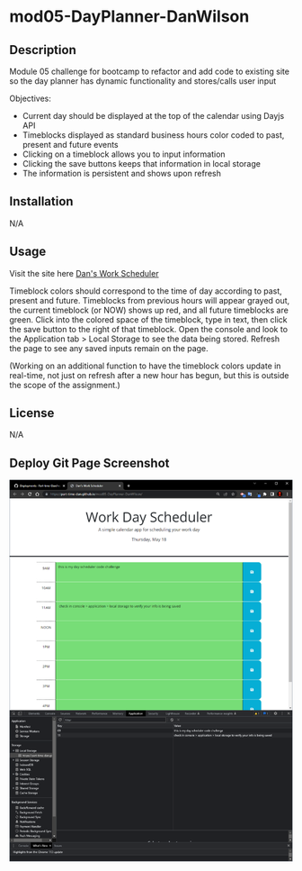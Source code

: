 # mod05-DayPlanner-DanWilson

## Description
Module 05 challenge for bootcamp to refactor and add code to existing site so the day planner has dynamic functionality and stores/calls user input

Objectives:

- Current day should be displayed at the top of the calendar using Dayjs API
- Timeblocks displayed as standard business hours color coded to past, present and future events
- Clicking on a timeblock allows you to input information
- Clicking the save buttons keeps that information in local storage
- The information is persistent and shows upon refresh


## Installation

N/A

## Usage

Visit the site here [Dan's Work Scheduler](https://part-time-dan.github.io/mod05-DayPlanner-DanWilson/)

Timeblock colors should correspond to the time of day according to past, present and future. Timeblocks from previous hours will appear grayed out, the current timeblock (or NOW) shows up red, and all future timeblocks are green. Click into the colored space of the timeblock, type in text, then click the save button to the right of that timeblock. Open the console and look to the Application tab > Local Storage to see the data being stored. Refresh the page to see any saved inputs remain on the page.

(Working on an additional function to have the timeblock colors update in real-time, not just on refresh after a new hour has begun, but this is outside the scope of the assignment.)

## License

N/A

## Deploy Git Page Screenshot

![Image of deployed day scheduler](./assets/Images/mod05screenshot.PNG)